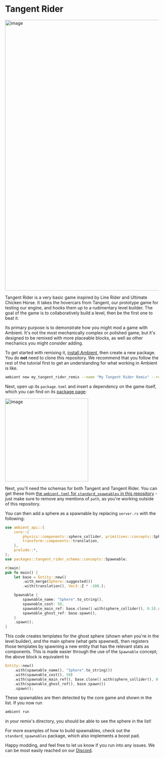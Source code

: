 # Tangent Rider

[<img width="887" alt="image" src="https://github.com/AmbientRun/TangentRider/assets/707827/0c7d5b8a-8560-411b-a095-9c434ec506ce">](https://ambient.run/packages/vsywwcmghxgv7wl3csj65oxqggqack5z)

Tangent Rider is a very basic game inspired by Line Rider and Ultimate Chicken Horse. It takes the hovercars from Tangent, our prototype game for testing our engine, and hooks them up to a rudimentary level builder. The goal of the game is to collaboratively build a level, then be the first one to beat it.

Its primary purpose is to demonstrate how you might mod a game with Ambient. It's not the most mechanically complex or polished game, but it's designed to be remixed with more placeable blocks, as well as other mechanics you might consider adding.

To get started with remixing it, [install Ambient](https://ambient.run/docs/user/installing), then create a new package. You do **not** need to clone this repository. We recommend that you follow the rest of the tutorial first to get an understanding for what working in Ambient is like.

```sh
ambient new my_tangent_rider_remix --name "My Tangent Rider Remix" --rust empty
```

Next, open up its `package.toml` and insert a dependency on the game itself, which you can find on its [package page](https://ambient.run/packages/vsywwcmghxgv7wl3csj65oxqggqack5z):

<img width="272" alt="image" src="https://github.com/AmbientRun/TangentRider/assets/707827/7e1d1f7a-a07b-4685-ac61-640a2e88116e">

Next, you'll need the schemas for both Tangent and Tangent Rider. You can get these from [the `ambient.toml` for `standard_spawnables` in this repository](https://github.com/AmbientRun/TangentRider/blob/main/standard_spawnables/ambient.toml) - just make sure to remove any mentions of `path`, as you're working outside of this repository.

You can then add a sphere as a spawnable by replacing `server.rs` with the following:

```rust
use ambient_api::{
    core::{
        physics::components::sphere_collider, primitives::concepts::Sphere,
        transform::components::translation,
    },
    prelude::*,
};
use packages::tangent_rider_schema::concepts::Spawnable;

#[main]
pub fn main() {
    let base = Entity::new()
        .with_merge(Sphere::suggested())
        .with(translation(), Vec3::Z * -100.);

    Spawnable {
        spawnable_name: "Sphere".to_string(),
        spawnable_cost: 50,
        spawnable_main_ref: base.clone().with(sphere_collider(), 0.5).spawn(),
        spawnable_ghost_ref: base.spawn(),
    }
    .spawn();
}
```

This code creates templates for the ghost sphere (shown when you're in the level builder), and the main sphere (what gets spawned), then registers those templates by spawning a new entity that has the relevant stats as components. This is made easier through the use of the `Spawnable` concept; the above block is equivalent to

```rust
Entity::new()
    .with(spawnable_name(), "Sphere".to_string())
    .with(spawnable_cost(), 50)
    .with(spawnable_main_ref(), base.clone().with(sphere_collider(), 0.5).spawn())
    .with(spawnable_ghost_ref(), base.spawn())
    .spawn();
```

These spawnables are then detected by the core game and shown in the list. If you now run

```sh
ambient run
```

in your remix's directory, you should be able to see the sphere in the list!

For more examples of how to build spawnables, check out the `standard_spawnables` package, which also implements a boost pad.

Happy modding, and feel free to let us know if you run into any issues. We can be most easily reached on our [Discord](https://discord.gg/ambient).
